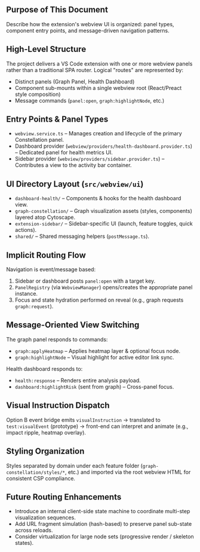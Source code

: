## Purpose of This Document

Describe how the extension's webview UI is organized: panel types, component entry points, and message-driven navigation patterns.

## High-Level Structure

The project delivers a VS Code extension with one or more webview panels rather than a traditional SPA router. Logical "routes" are represented by:

- Distinct panels (Graph Panel, Health Dashboard)
- Component sub-mounts within a single webview root (React/Preact style composition)
- Message commands (`panel:open`, `graph:highlightNode`, etc.)

## Entry Points & Panel Types

- `webview.service.ts` – Manages creation and lifecycle of the primary Constellation panel.
- Dashboard provider (`webview/providers/health-dashboard.provider.ts`) – Dedicated panel for health metrics UI.
- Sidebar provider (`webview/providers/sidebar.provider.ts`) – Contributes a view to the activity bar container.

## UI Directory Layout (`src/webview/ui`)

- `dashboard-health/` – Components & hooks for the health dashboard view.
- `graph-constellation/` – Graph visualization assets (styles, components) layered atop Cytoscape.
- `extension-sidebar/` – Sidebar-specific UI (launch, feature toggles, quick actions).
- `shared/` – Shared messaging helpers (`postMessage.ts`).

## Implicit Routing Flow

Navigation is event/message based:

1. Sidebar or dashboard posts `panel:open` with a target key.
2. `PanelRegistry` (via `WebviewManager`) opens/creates the appropriate panel instance.
3. Focus and state hydration performed on reveal (e.g., graph requests `graph:request`).

## Message-Oriented View Switching

The graph panel responds to commands:

- `graph:applyHeatmap` – Applies heatmap layer & optional focus node.
- `graph:highlightNode` – Visual highlight for active editor link sync.

Health dashboard responds to:

- `health:response` – Renders entire analysis payload.
- `dashboard:highlightRisk` (sent from graph) – Cross-panel focus.

## Visual Instruction Dispatch

Option B event bridge emits `visualInstruction` → translated to `test:visualEvent` (prototype) → front-end can interpret and animate (e.g., impact ripple, heatmap overlay).

## Styling Organization

Styles separated by domain under each feature folder (`graph-constellation/styles/*`, etc.) and imported via the root webview HTML for consistent CSP compliance.

## Future Routing Enhancements

- Introduce an internal client-side state machine to coordinate multi-step visualization sequences.
- Add URL fragment simulation (hash-based) to preserve panel sub-state across reloads.
- Consider virtualization for large node sets (progressive render / skeleton states).
